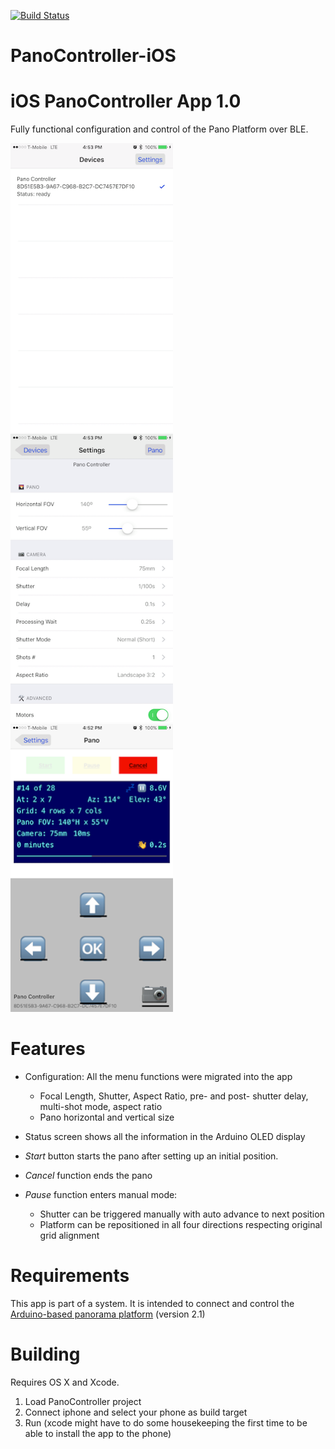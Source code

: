 [![Build Status](https://travis-ci.com/laurb9/PanoController-iOS.svg?branch=master)](https://travis-ci.com/laurb9/PanoController-iOS)

# PanoController-iOS

iOS PanoController App 1.0
==========================

Fully functional configuration and control of the Pano Platform over BLE.

<img src="media/connect-screen.png" width="260" alt="Connect Screen"><img src="media/config-screen.png" width="260" alt="Config Screen"><img src="media/pano-screen.png" width="260" alt="Panorama Status and Pause Commands">

Features
========

- Configuration: All the menu functions were migrated into the app
  - Focal Length, Shutter, Aspect Ratio, pre- and post- shutter delay, multi-shot mode, aspect ratio
  - Pano horizontal and vertical size
  
- Status screen shows all the information in the Arduino OLED display
- *Start* button starts the pano after setting up an initial position.
- *Cancel* function ends the pano
- *Pause* function enters manual mode:
  - Shutter can be triggered manually with auto advance to next position
  - Platform can be repositioned in all four directions respecting original grid alignment

Requirements
============

This app is part of a system. It is intended to connect and control the <a href="/laurb9/PanoController-Arduino">Arduino-based panorama platform</a> (version 2.1)

Building
========

Requires OS X and Xcode.
1. Load PanoController project
2. Connect iphone and select your phone as build target
3. Run (xcode might have to do some housekeeping the first time to be able to install the app to the phone)
